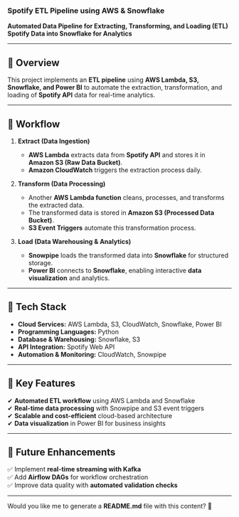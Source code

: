 ### **Spotify ETL Pipeline using AWS & Snowflake**  
**Automated Data Pipeline for Extracting, Transforming, and Loading (ETL) Spotify Data into Snowflake for Analytics**  

---

## **🔹 Overview**  
This project implements an **ETL pipeline** using **AWS Lambda, S3, Snowflake, and Power BI** to automate the extraction, transformation, and loading of **Spotify API** data for real-time analytics.  

---

## **🔹 Workflow**  
1. **Extract (Data Ingestion)**  
   - **AWS Lambda** extracts data from **Spotify API** and stores it in **Amazon S3 (Raw Data Bucket)**.  
   - **Amazon CloudWatch** triggers the extraction process daily.  

2. **Transform (Data Processing)**  
   - Another **AWS Lambda function** cleans, processes, and transforms the extracted data.  
   - The transformed data is stored in **Amazon S3 (Processed Data Bucket)**.  
   - **S3 Event Triggers** automate this transformation process.  

3. **Load (Data Warehousing & Analytics)**  
   - **Snowpipe** loads the transformed data into **Snowflake** for structured storage.  
   - **Power BI** connects to **Snowflake**, enabling interactive **data visualization** and analytics.  

---

## **🔹 Tech Stack**  
- **Cloud Services:** AWS Lambda, S3, CloudWatch, Snowflake, Power BI  
- **Programming Languages:** Python  
- **Database & Warehousing:** Snowflake, S3  
- **API Integration:** Spotify Web API  
- **Automation & Monitoring:** CloudWatch, Snowpipe  

---

## **🔹 Key Features**  
✔ **Automated ETL workflow** using AWS Lambda and Snowflake  
✔ **Real-time data processing** with Snowpipe and S3 event triggers  
✔ **Scalable and cost-efficient** cloud-based architecture  
✔ **Data visualization** in Power BI for business insights  

---

## **🔹 Future Enhancements**  
✅ Implement **real-time streaming with Kafka**  
✅ Add **Airflow DAGs** for workflow orchestration  
✅ Improve data quality with **automated validation checks**  

---

Would you like me to generate a **README.md** file with this content? 🚀
